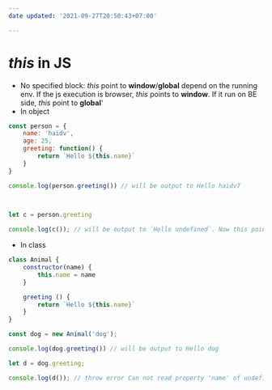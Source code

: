 ```yaml
---
date updated: '2021-09-27T20:50:43+07:00'

---
```


# *this* in JS

- No specified block: *this* point to **window**/**global** depend on the running env. If the js execution is browser, *this* points to **window**. If it run on BE side, *this* point to **global**'
- In object

```js
const person = {
	name: 'haidv',
	age: 25,
	greeting: function() {
		return `Hello ${this.name}`
	}
}

console.log(person.greeting()) // will be output to Hello haidv7

  

let c = person.greeting

console.log(c()); // will be output to `Hello undefined`. Now this point to global/window
```

- In class
```js
class Animal {
	constructor(name) {
		this.name = name
	}

	greeting () {
		return `Hello ${this.name}`
	}
}

const dog = new Animal('dog');

console.log(dog.greeting()) // will be output to Hello dog

let d = dog.greeting;

console.log(d()); // throw error Can not read property 'name' of undefined
```
